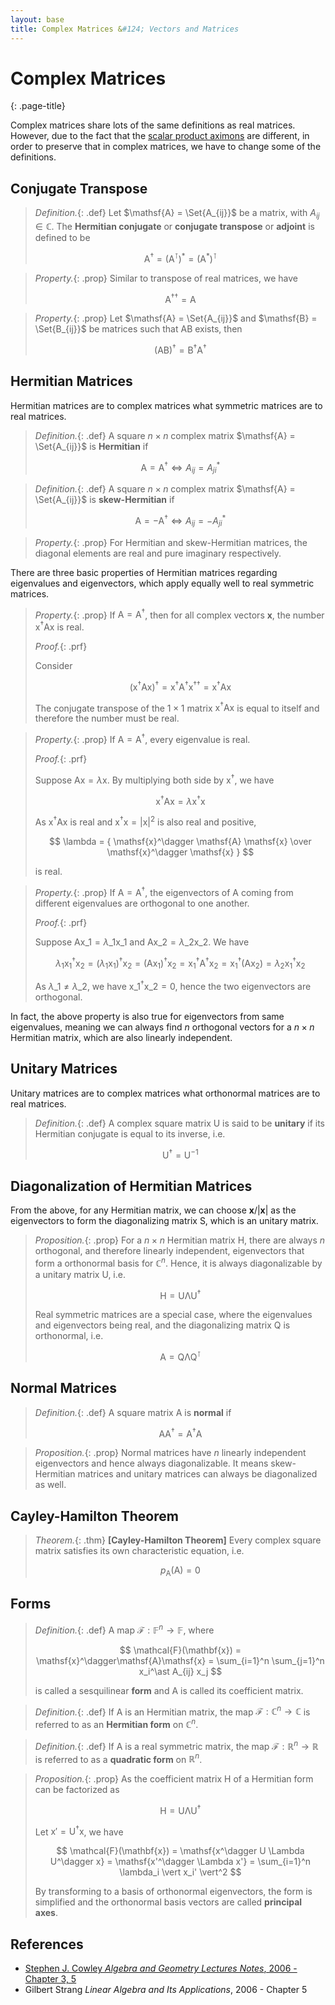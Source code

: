 ```yaml
---
layout: base
title: Complex Matrices &#124; Vectors and Matrices
---
```


# Complex Matrices
{: .page-title}

Complex matrices share lots of the same definitions as real matrices.
However, due to the fact that the [scalar product aximons](spanning-sets-and-bases.md#complex-space-scalar-product-axioms) are different,
in order to preserve that in complex matrices, we have to change some of the definitions.

## Conjugate Transpose

> *Definition.*{: .def}
> Let $\mathsf{A} = \Set{A_{ij}}$ be a matrix, with $A_{ij} \in \mathbb{C}$.
> The **Hermitian conjugate** or **conjugate transpose** or **adjoint** is defined to be
>
> $$
  \mathsf{A}^\dagger = (\mathsf{A}^\intercal)^\ast = (\mathsf{A}^\ast)^\intercal
  $$

> *Property.*{: .prop}
> Similar to transpose of real matrices, we have
>
> $$
  \mathsf{A}^{\dagger\dagger} = \mathsf{A}
  $$

> *Property.*{: .prop}
> Let $\mathsf{A} = \Set{A_{ij}}$ and $\mathsf{B} = \Set{B_{ij}}$ be matrices such that $\mathsf{AB}$ exists, then
>
> $$
  (\mathsf{A}\mathsf{B})^\dagger = \mathsf{B}^\dagger \mathsf{A}^\dagger
  $$

## Hermitian Matrices

Hermitian matrices are to complex matrices what symmetric matrices are to real matrices.

> *Definition.*{: .def}
> A square $n \times n$ complex matrix $\mathsf{A} = \Set{A_{ij}}$ is **Hermitian** if
>
> $$
  \mathsf{A} = \mathsf{A}^\dagger \iff A_{ij} = A_{ji}^\ast
  $$

> *Definition.*{: .def}
> A square $n \times n$ complex matrix $\mathsf{A} = \Set{A_{ij}}$ is **skew-Hermitian** if
>
> $$
  \mathsf{A} = -\mathsf{A}^\dagger \iff A_{ij} = -A_{ji}^\ast
  $$

> *Property.*{: .prop}
> For Hermitian and skew-Hermitian matrices, the diagonal elements are real and pure imaginary respectively.

There are three basic properties of Hermitian matrices regarding eigenvalues and eigenvectors, which apply equally well to real symmetric matrices.

> *Property.*{: .prop}
> If $\mathsf{A} = \mathsf{A}^\dagger$, then for all complex vectors $\mathbf{x}$, the number $\mathsf{x}^\dagger \mathsf{A} \mathsf{x}$ is real.
>
> *Proof.*{: .prf}
>
> Consider
>
> $$
  (\mathsf{x}^\dagger \mathsf{A} \mathsf{x})^\dagger = \mathsf{x}^{\dagger} \mathsf{A}^{\dagger} \mathsf{x}^{\dagger\dagger} = \mathsf{x}^\dagger \mathsf{A} \mathsf{x}
  $$
>
> The conjugate transpose of the $1 \times 1$ matrix $\mathsf{x}^\dagger \mathsf{A} \mathsf{x}$ is equal to itself and therefore the number must be real.

> *Property.*{: .prop}
> If $\mathsf{A} = \mathsf{A}^\dagger$, every eigenvalue is real.
>
> *Proof.*{: .prf}
>
> Suppose $\mathsf{A}\mathsf{x} = \lambda \mathsf{x}$. By multiplying both side by $\mathsf{x}^\dagger$, we have
>
> $$
  \mathsf{x}^\dagger \mathsf{A} \mathsf{x} = \lambda \mathsf{x}^\dagger \mathsf{x}
  $$
>
> As $\mathsf{x}^\dagger \mathsf{A} \mathsf{x}$ is real and $\mathsf{x}^\dagger \mathsf{x} = \vert \mathsf{x} \vert^2$ is also real and positive,
>
> $$
  \lambda = { \mathsf{x}^\dagger \mathsf{A} \mathsf{x} \over \mathsf{x}^\dagger \mathsf{x} }
  $$
>
> is real.

> *Property.*{: .prop}
> If $\mathsf{A} = \mathsf{A}^\dagger$, the eigenvectors of $\mathsf{A}$ coming from different eigenvalues are orthogonal to one another.
>
> *Proof.*{: .prf}
>
> Suppose $\mathsf{A}\mathsf{x}\_1 = \lambda\_1\mathsf{x}\_1$ and $\mathsf{A}\mathsf{x}\_2 = \lambda\_2\mathsf{x}\_2$. We have
>
> $$
  \lambda_1 \mathsf{x}_1^\dagger \mathsf{x}_2 = (\lambda_1 \mathsf{x}_1)^\dagger \mathsf{x}_2 = (\mathsf{A}\mathsf{x}_1)^\dagger \mathsf{x}_2 = \mathsf{x}_1^\dagger \mathsf{A}^\dagger \mathsf{x}_2 = \mathsf{x}_1^\dagger (\mathsf{A} \mathsf{x}_2) = \lambda_2 \mathsf{x}_1^\dagger \mathsf{x}_2
  $$
>
> As $\lambda\_1 \not= \lambda\_2$, we have $\mathsf{x}\_1^\dagger \mathsf{x}\_2 = 0$, hence the two eigenvectors are orthogonal.

In fact, the above property is also true for eigenvectors from same eigenvalues, meaning we can always find $n$ orthogonal vectors for a $n \times n$ Hermitian matrix, which are also linearly independent.

## Unitary Matrices

Unitary matrices are to complex matrices what orthonormal matrices are to real matrices.

> *Definition.*{: .def}
> A complex square matrix $\mathsf{U}$ is said to be **unitary** if its Hermitian conjugate is equal to its inverse, i.e.
>
> $$
  \mathsf{U}^\dagger = \mathsf{U}^{-1}
  $$

## Diagonalization of Hermitian Matrices

From the above, for any Hermitian matrix, we can choose $\mathbf{x} / \vert \mathbf{x} \vert$ as the eigenvectors to form the diagonalizing matrix $\mathsf{S}$, which is an unitary matrix.

> *Proposition.*{: .prop}
> For a $n \times n$ Hermitian matrix $\mathsf{H}$, there are always $n$ orthogonal, and therefore linearly independent, eigenvectors that form a orthonormal basis for $\mathbb{C}^n$.
> Hence, it is always diagonalizable by a unitary matrix $\mathsf{U}$, i.e.
>
> $$
  \mathsf{H} = \mathsf{U \Lambda U^\dagger}
  $$
>
> Real symmetric matrices are a special case, where the eigenvalues and eigenvectors being real, and the diagonalizing matrix $\mathsf{Q}$ is orthonormal, i.e.
>
> $$
  \mathsf{A} = \mathsf{Q \Lambda Q^\intercal}
  $$

## Normal Matrices

> *Definition.*{: .def}
> A square matrix $\mathsf{A}$ is **normal** if
>
> $$
  \mathsf{A A^\dagger} = \mathsf{A^\dagger A}
  $$

> *Proposition.*{: .prop}
> Normal matrices have $n$ linearly independent eigenvectors and hence always diagonalizable.
> It means skew-Hermitian matrices and unitary matrices can always be diagonalized as well.

## Cayley-Hamilton Theorem

> *Theorem.*{: .thm}
> **[Cayley-Hamilton Theorem]**
> Every complex square matrix satisfies its own characteristic equation, i.e.
>
> $$
  p_{\mathsf{A}}(\mathsf{A}) = 0
  $$

## Forms

> *Definition.*{: .def}
> A map $\mathcal{F}: \mathbb{F}^n \to \mathbb{F}$, where
>
> $$
  \mathcal{F}(\mathbf{x}) = \mathsf{x}^\dagger\mathsf{A}\mathsf{x} = \sum_{i=1}^n \sum_{j=1}^n x_i^\ast A_{ij} x_j
  $$
>
> is called a sesquilinear **form** and $\mathsf{A}$ is called its coefficient matrix.

> *Definition.*{: .def}
> If $\mathsf{A}$ is an Hermitian matrix, the map $\mathcal{F}: \mathbb{C}^n \to \mathbb{C}$ is referred to as an **Hermitian form** on $\mathbb{C}^n$.

> *Definition.*{: .def}
> If $\mathsf{A}$ is a real symmetric matrix, the map $\mathcal{F}: \mathbb{R}^n \to \mathbb{R}$ is referred to as a **quadratic form** on $\mathbb{R}^n$.

> *Proposition.*{: .prop}
> As the coefficient matrix $\mathsf{H}$ of a Hermitian form can be factorized as
>
> $$
  \mathsf{H} = \mathsf{U \Lambda U^\dagger}
  $$
>
> Let $\mathsf{x}' = \mathsf{U^\dagger x}$, we have
>
> $$
  \mathcal{F}(\mathbf{x}) = \mathsf{x^\dagger U \Lambda U^\dagger x} = \mathsf{x'^\dagger \Lambda x'} = \sum_{i=1}^n \lambda_i \vert x_i' \vert^2
  $$
>
> By transforming to a basis of orthonormal eigenvectors, the form is simplified and the orthonormal basis vectors are called **principal axes**.

## References

* [Stephen J. Cowley _Algebra and Geometry Lectures Notes_, 2006 - Chapter 3, 5](https://www.damtp.cam.ac.uk/user/sjc1/teaching/AandG/notes.pdf)
* Gilbert Strang _Linear Algebra and Its Applications_, 2006 - Chapter 5

